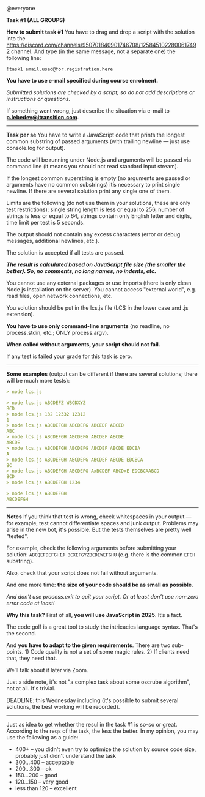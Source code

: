 @everyone
 
**Task #1 (ALL GROUPS)**

**How to submit task #1**
You have to drag and drop a script with the solution into the https://discord.com/channels/950701840901746708/1258451022800617492 channel. And type (in the same message, not a separate one) the following line:
```
!task1 email.used@for.registration.here
```
**You have to use e-mail specified during course enrolment.**

_Submitted solutions are checked by a script, so do not add descriptions or instructions or questions._

If something went wrong, just describe the situation via e-mail to **p.lebedev@itransition.com**.


-------------

**Task per se**
You have to write a JavaScript code that prints the longest common substring of passed arguments (with trailing newline — just use console.log for output).

The code will be running under Node.js and arguments will be passed via command line (it means you should not read standard input stream).

If the longest common superstring is empty (no arguments are passed or arguments have no common substrings) it’s necessary to print single newline. If there are several solution print any single one of them.

Limits are the following (do not use them in your solutions, these are only test restrictions): single string length is less or equal to 256, number of strings is less or equal to 64, strings contain only English letter and digits, time limit per test is 5 seconds.

The output should not contain any excess characters (error or debug messages, additional newlines, etc.).

The solution is accepted if all tests are passed. 

***The result is calculated based on JavaScript file size (the smaller the better). So, no comments, no long names, no indents, etc.***

You cannot use any external packages or use imports (there is only clean Node.js installation on the server). You cannot access "external world", e.g. read files, open network connections, etc.

You solution should be put in the lcs.js file (LCS in the lower case and .js extension).

**You have to use only command-line arguments** (no readline, no process.stdin, etc.; ONLY process.argv).

**When called without arguments, your script should not fail.**

If any test is failed your grade for this task is zero.

--------
**Some examples** (output can be different if there are several solutions; there will be much more tests):
```markdown
> node lcs.js

> node lcs.js ABCDEFZ WBCDXYZ
BCD
> node lcs.js 132 12332 12312
1
> node lcs.js ABCDEFGH ABCDEFG ABCEDF ABCED
ABC
> node lcs.js ABCDEFGH ABCDEFG ABCDEF ABCDE
ABCDE
> node lcs.js ABCDEFGH ABCDEFG ABCDEF ABCDE EDCBA
A
> node lcs.js ABCDEFGH ABCDEFG ABCDEF ABCDE EDCBCA
BC
> node lcs.js ABCDEFGH ABCDEFG AxBCDEF ABCDxE EDCBCAABCD
BCD
> node lcs.js ABCDEFGH 1234

> node lcs.js ABCDEFGH
ABCDEFGH
```
----

**Notes**
If you think that test is wrong, check whitespaces in your output — for example, test cannot differentiate spaces and junk output. Problems may arise in the new bot, it's possible. But the tests themselves are pretty well "tested".

For example, check the following arguments before submitting your solution: `ABCQEFDEFGHIJ BCXEFGYZBCDEWEFGHU` (e.g. there is the common `EFGH` substring).

Also, check that your script does not fail without arguments.

And one more time: **the size of your code should be as small as possible**.

*And don’t use process.exit to quit your script. Or at least don’t use non-zero error code at least!*

**Why this task?**
First of all, **you will use JavaScript in 2025**. It’s a fact.

The code golf is a great tool to study the intricacies language syntax. That's the second.

And **you have to adapt to the given requirements**. There are two sub-points. 1) Code quality is not a set of some magic rules. 2) If clients need that, they need that.

We’ll talk about it later via Zoom.

Just a side note, it's not "a complex task about some oscrube algorithm", not at all. It's trivial.

DEADLINE: this Wednesday including (it's possible to submit several solutions, the best working will be recorded).

----

Just as idea to get whether the resul in the task #1 is so-so or great. According to the reqs of the task, the less the better. In my opinion, you may use the following as a guide:
* 400+ – you didn't even try to optimize the solution by source code size, probably just didn't understand the task
* 300...400 – acceptable
* 200...300 – ok
* 150...200 – good
* 120...150 – very good
* less than 120 – excellent